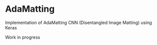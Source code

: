 # AdaMatting
Implementation of AdaMatting CNN (Disentangled Image Matting) using Keras

Work in progress
